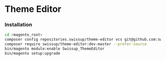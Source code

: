 # Theme Editor

### Installation

```bash
cd <magento_root>
composer config repositories.swissup/theme-editor vcs git@github.com:swissup/theme-editor.git
composer require swissup/theme-editor:dev-master --prefer-source
bin/magento module:enable Swissup_ThemeEditor
bin/magento setup:upgrade
```
